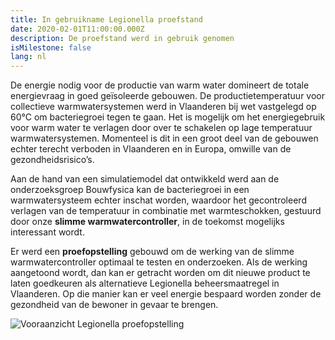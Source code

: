 ```yaml
---
title: In gebruikname Legionella proefstand
date: 2020-02-01T11:00:00.000Z
description: De proefstand werd in gebruik genomen
isMilestone: false
lang: nl
---
```

De energie nodig voor de productie van warm water domineert de totale energievraag in goed geïsoleerde gebouwen. De productietemperatuur voor collectieve warmwatersystemen werd in Vlaanderen bij wet vastgelegd op 60°C om bacteriegroei tegen te gaan. Het is mogelijk om het energiegebruik voor warm water te verlagen door over te schakelen op lage temperatuur warmwatersystemen. Momenteel is dit in een groot deel van de gebouwen echter terecht verboden in Vlaanderen en in Europa, omwille van de gezondheidsrisico’s.

Aan de hand van een simulatiemodel dat ontwikkeld werd aan de onderzoeksgroep Bouwfysica kan de bacteriegroei in een warmwatersysteem echter inschat worden, waardoor het gecontroleerd verlagen van de temperatuur in combinatie met warmteschokken, gestuurd door onze **slimme warmwatercontroller**, in de toekomst mogelijks interessant wordt.

Er werd een **proefopstelling** gebouwd om de werking van de slimme warmwatercontroller optimaal te testen en onderzoeken. Als de werking aangetoond wordt, dan kan er getracht worden om dit nieuwe product te laten goedkeuren als alternatieve Legionella beheersmaatregel in Vlaanderen. Op die manier kan er veel energie bespaard worden zonder de gezondheid van de bewoner in gevaar te brengen.

![](/uploads/proefopstelling.jpg "Vooraanzicht Legionella proefopstelling")
